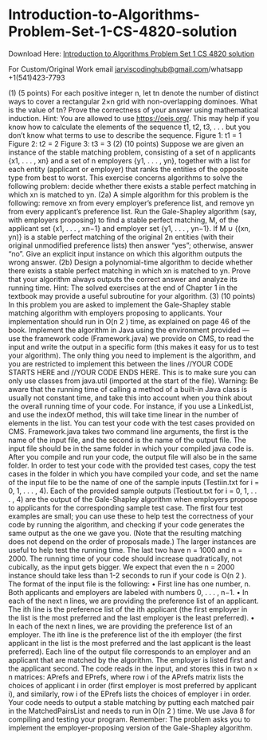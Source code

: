 # Introduction-to-Algorithms-Problem-Set-1-CS-4820-solution

Download Here: [Introduction to Algorithms Problem Set 1 CS 4820 solution](https://jarviscodinghub.com/assignment/introduction-to-algorithms-problem-set-1-cs-4820-solution/)

For Custom/Original Work email jarviscodinghub@gmail.com/whatsapp +1(541)423-7793

(1) (5 points) For each positive integer n, let tn denote the number of distinct ways to cover a rectangular
2×n grid with non-overlapping dominoes. What is the value of tn? Prove the correctness of your answer
using mathematical induction.
Hint: You are allowed to use https://oeis.org/. This may help if you know how to calculate the
elements of the sequence t1, t2, t3, . . . but you don’t know what terms to use to describe the sequence.
Figure 1: t1 = 1 Figure 2: t2 = 2 Figure 3: t3 = 3
(2) (10 points) Suppose we are given an instance of the stable matching problem, consisting of a set
of n applicants {x1, . . . , xn} and a set of n employers {y1, . . . , yn}, together with a list for each entity
(applicant or employer) that ranks the entities of the opposite type from best to worst. This exercise
concerns algorithms to solve the following problem: decide whether there exists a stable perfect matching
in which xn is matched to yn.
(2a) A simple algorithm for this problem is the following: remove xn from every employer’s preference
list, and remove yn from every applicant’s preference list. Run the Gale-Shapley algorithm (say, with
employers proposing) to find a stable perfect matching, M, of the applicant set {x1, . . . , xn−1} and
employer set {y1, . . . , yn−1}. If M ∪ {(xn, yn)} is a stable perfect matching of the original 2n entities
(with their original unmodified preference lists) then answer “yes”; otherwise, answer “no”. Give an
explicit input instance on which this algorithm outputs the wrong answer.
(2b) Design a polynomial-time algorithm to decide whether there exists a stable perfect matching in
which xn is matched to yn. Prove that your algorithm always outputs the correct answer and analyze
its running time.
Hint: The solved exercises at the end of Chapter 1 in the textbook may provide a useful subroutine
for your algorithm.
(3) (10 points) In this problem you are asked to implement the Gale-Shapley stable matching algorithm
with employers proposing to applicants. Your implementation should run in O(n
2
) time, as
explained on page 46 of the book.
Implement the algorithm in Java using the environment provided — use the framework code (Framework.java) we provide on CMS, to read the input and write the output in a specific form (this makes
it easy for us to test your algorithm). The only thing you need to implement is the algorithm, and you are
restricted to implement this between the lines //YOUR CODE STARTS HERE and //YOUR CODE ENDS HERE.
This is to make sure you can only use classes from java.util (imported at the start of the file).
Warning: Be aware that the running time of calling a method of a built-in Java class is
usually not constant time, and take this into account when you think about the overall
running time of your code. For instance, if you use a LinkedList, and use the indexOf
method, this will take time linear in the number of elements in the list.
You can test your code with the test cases provided on CMS. Framework.java takes two command line
arguments, the first is the name of the input file, and the second is the name of the output file. The
input file should be in the same folder in which your compiled java code is. After you compile and run
your code, the output file will also be in the same folder. In order to test your code with the provided
test cases, copy the test cases in the folder in which you have compiled your code, and set the name
of the input file to be the name of one of the sample inputs (Testiin.txt for i = 0, 1, . . . , 4). Each
of the provided sample outputs (Testiout.txt for i = 0, 1, . . . , 4) are the output of the Gale-Shapley
algorithm when employers propose to applicants for the corresponding sample test case. The first four
test examples are small; you can use these to help test the correctness of your code by running the
algorithm, and checking if your code generates the same output as the one we gave you. (Note that the
resulting matching does not depend on the order of proposals made.) The larger instances are useful to
help test the running time. The last two have n = 1000 and n = 2000. The running time of your code
should increase quadratically, not cubically, as the input gets bigger. We expect that even the n = 2000
instance should take less than 1-2 seconds to run if your code is O(n
2
).
The format of the input file is the following:
• First line has one number, n. Both applicants and employers are labeled with numbers 0, . . . , n−1.
• In each of the next n lines, we are providing the preference list of an applicant. The ith line is
the preference list of the ith applicant (the first employer in the list is the most preferred and the
last employer is the least preferred).
• In each of the next n lines, we are providing the preference list of an employer. The ith line is the
preference list of the ith employer (the first applicant in the list is the most preferred and the last
applicant is the least preferred).
Each line of the output file corresponds to an employer and an applicant that are matched by the
algorithm. The employer is listed first and the applicant second.
The code reads in the input, and stores this in two n × n matrices: APrefs and EPrefs, where row i of
the APrefs matrix lists the choices of applicant i in order (first employer is most preferred by applicant
i), and similarly, row i of the EPrefs lists the choices of employer i in order. Your code needs to output
a stable matching by putting each matched pair in the MatchedPairsList and needs to run in O(n
2
)
time.
We use Java 8 for compiling and testing your program.
Remember: The problem asks you to implement the employer-proposing version of the
Gale-Shapley algorithm.

